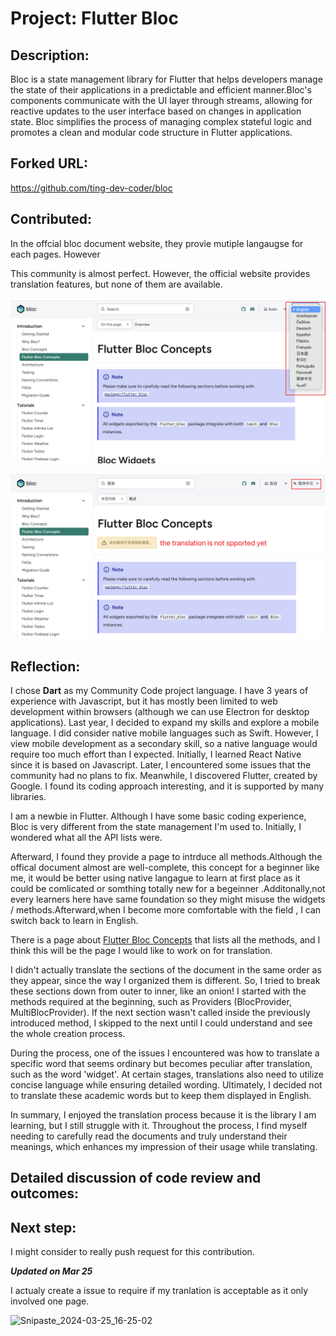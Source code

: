 # Project: Flutter Bloc



## **Description:** 

Bloc is a state management library for Flutter that helps developers manage the state of their applications in a predictable and efficient manner.Bloc's components communicate with the UI layer through streams, allowing for reactive updates to the user interface based on changes in application state. Bloc simplifies the process of managing complex stateful logic and promotes a clean and modular code structure in Flutter applications.



## **Forked URL:** 

https://github.com/ting-dev-coder/bloc



## **Contributed:** 

In the offcial bloc document website, they provie mutiple langaugse for each pages. However

This community is almost perfect. However, the official website provides translation features, but none of them are available.

![bloc_translation_dropdown](./assets/bloc_translation_dropdown.png)

![bloc_language_not_spport](./assets/bloc_language_not_spport.png)



## **Reflection:**

I chose **Dart** as my Community Code project language. I have 3 years of experience with Javascript, but it has mostly been limited to web development within browsers (although we can use Electron for desktop applications). Last year, I decided to expand my skills and explore a mobile language. I did consider native mobile languages such as Swift. However, I view mobile development as a secondary skill, so a native language would require too much effort than I expected. Initially, I learned React Native since it is based on Javascript. Later, I encountered some issues that the community had no plans to fix. Meanwhile, I discovered Flutter, created by Google. I found its coding approach interesting, and it is supported by many libraries.

I am a newbie in Flutter. Although I have some basic coding experience, Bloc is very different from the state management I'm used to. Initially, I wondered what all the API lists were.

Afterward, I found they provide a page to intrduce all methods.Although the offical document almost are well-complete, this concept for a beginner like me, it would be better using native langague to learn at first place as it could be comlicated or somthing totally new for a begeinner .Additonally,not every learners here have same foundation so they might misuse the widgets / methods.Afterward,when I become more comfortable with the field , I can switch back to learn in English.

There is a page about [Flutter Bloc Concepts](https://bloclibrary.dev/flutter-bloc-concepts) that lists all the methods, and I think this will be the page I would like to work on for translation.

I didn't actually translate the sections of the document in the same order as they appear, since the way I organized them is different. So, I tried to break these sections down from outer to inner, like an onion! I started with the methods required at the beginning, such as Providers (BlocProvider, MultiBlocProvider). If the next section wasn't called inside the previously introduced method, I skipped to the next until I could understand and see the whole creation process.

During the process, one of the issues I encountered was how to translate a specific word that seems ordinary but becomes peculiar after translation, such as the word 'widget'. At certain stages, translations also need to utilize concise language while ensuring detailed wording. Ultimately, I decided not to translate these academic words but to keep them displayed in English.

In summary, I enjoyed the translation process because it is the library I am learning, but I still struggle with it. Throughout the process, I find myself needing to carefully read the documents and truly understand their meanings, which enhances my impression of their usage while translating.



## Detailed discussion of code review and outcomes:



## **Next step:** 

I might consider to really push request for this contribution.

***Updated on Mar 25***

I actualy create a issue to require if my tranlation is acceptable as it only involved one page.

![Snipaste_2024-03-25_16-25-02](/Users/ting/Desktop/Snipaste_2024-03-25_16-25-02.png)
